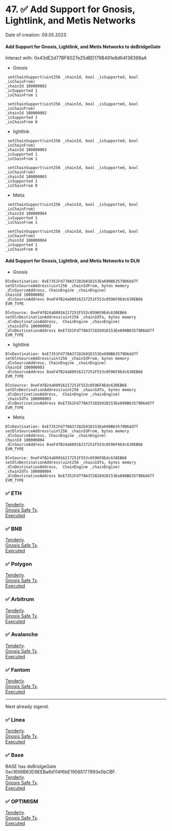 # 47. ✅ Add Support for Gnosis, Lightlink, and Metis Networks 
Date of creation: 09.05.2023

#### Add Support for Gnosis, Lightlink, and Metis Networks to deBridgeGate
Interact with: 0x43dE2d77BF8027e25dBD179B491e8d64f38398aA

- Gnosis
```
 setChainSupport(uint256 _chainId, bool _isSupported, bool _isChainFrom) 
_chainId 100000002
_isSupported 1
_isChainFrom 1
```
```
 setChainSupport(uint256 _chainId, bool _isSupported, bool _isChainFrom) 
_chainId 100000002
_isSupported 1
_isChainFrom 0
```

- lightlink
```
 setChainSupport(uint256 _chainId, bool _isSupported, bool _isChainFrom) 
_chainId 100000003
_isSupported 1
_isChainFrom 1
```
```
 setChainSupport(uint256 _chainId, bool _isSupported, bool _isChainFrom) 
_chainId 100000003
_isSupported 1
_isChainFrom 0
```

- Metis
```
 setChainSupport(uint256 _chainId, bool _isSupported, bool _isChainFrom) 
_chainId 100000004
_isSupported 1
_isChainFrom 1
```
```
 setChainSupport(uint256 _chainId, bool _isSupported, bool _isChainFrom) 
_chainId 100000004
_isSupported 1
_isChainFrom 0
```

####  Add Support for Gnosis, Lightlink, and Metis Networks to DLN
- Gnosis
```
DlnDestination: 0xE7351Fd770A37282b91D153Ee690B63579D6dd7f
setDlnSourceAddress(uint256 _chainIdFrom, bytes memory _dlnSourceAddress, ChainEngine _chainEngine)
chainId 100000002
_dlnSourceAddress 0xeF4fB24aD0916217251F553c0596F8Edc630EB66
EVM_TYPE
```

```
DlnSource: 0xeF4fB24aD0916217251F553c0596F8Edc630EB66
setDlnDestinationAddress(uint256 _chainIdTo, bytes memory _dlnDestinationAddress,  ChainEngine _chainEngine)
_chainIdTo 100000002
_dlnDestinationAddress 0xE7351Fd770A37282b91D153Ee690B63579D6dd7f
EVM_TYPE
```
- lightlink
```
DlnDestination: 0xE7351Fd770A37282b91D153Ee690B63579D6dd7f
setDlnSourceAddress(uint256 _chainIdFrom, bytes memory _dlnSourceAddress, ChainEngine _chainEngine)
chainId 100000003
_dlnSourceAddress 0xeF4fB24aD0916217251F553c0596F8Edc630EB66
EVM_TYPE
```

```
DlnSource: 0xeF4fB24aD0916217251F553c0596F8Edc630EB66
setDlnDestinationAddress(uint256 _chainIdTo, bytes memory _dlnDestinationAddress,  ChainEngine _chainEngine)
_chainIdTo 100000003
_dlnDestinationAddress 0xE7351Fd770A37282b91D153Ee690B63579D6dd7f
EVM_TYPE
```
- Metis
```
DlnDestination: 0xE7351Fd770A37282b91D153Ee690B63579D6dd7f
setDlnSourceAddress(uint256 _chainIdFrom, bytes memory _dlnSourceAddress, ChainEngine _chainEngine)
chainId 100000004
_dlnSourceAddress 0xeF4fB24aD0916217251F553c0596F8Edc630EB66
EVM_TYPE
```

```
DlnSource: 0xeF4fB24aD0916217251F553c0596F8Edc630EB66
setDlnDestinationAddress(uint256 _chainIdTo, bytes memory _dlnDestinationAddress,  ChainEngine _chainEngine)
_chainIdTo 100000004
_dlnDestinationAddress 0xE7351Fd770A37282b91D153Ee690B63579D6dd7f
EVM_TYPE
```


### ✅ ETH 
[Tenderly](https://dashboard.tenderly.co/public/safe/safe-apps/simulator/0a38f1a0-5bdd-4b3e-ace4-18b90470e063).   
[Gnosis Safe Tx](https://app.safe.global/transactions/tx?id=multisig_0x6bec1faF33183e1Bc316984202eCc09d46AC92D5_0x18cf786821263edf3221834ae94d766a20136f6168346c30686824b3c8e1c29c&safe=eth:0x6bec1faF33183e1Bc316984202eCc09d46AC92D5).   
[Executed](https://etherscan.io/tx/0xc3fc39fb97d27b76fa13ffc9e76041c61694aa3951673b61f08cd97f06754700)


### ✅ BNB
[Tenderly](https://dashboard.tenderly.co/public/safe/safe-apps/simulator/5e3ae869-ee30-49ca-bcae-eb2855422628).   
[Gnosis Safe Tx](https://app.safe.global/transactions/tx?id=multisig_0xA52842cD43fA8c4B6660E443194769531d45b265_0x3cc36b0aecb8cf3e9de58c6372798876e38c3dc81d2b0fa637f71d2d66b0ea73&safe=bnb:0xA52842cD43fA8c4B6660E443194769531d45b265).   
[Executed](https://bscscan.com/tx/0x34409474e6845825946dfcd55453e9b9592106e3a80059c4e9e98418128df86f)

### ✅ Polygon
[Tenderly](https://dashboard.tenderly.co/public/safe/safe-apps/simulator/dbe53c84-eb06-49a5-845c-9e3a06929125).   
[Gnosis Safe Tx](https://app.safe.global/transactions/tx?id=multisig_0xA52842cD43fA8c4B6660E443194769531d45b265_0x6a20e18cc1e9c9ef123f09cbbd646ad22fc0199fb2ef54d70d713de30f012f6c&safe=matic:0xA52842cD43fA8c4B6660E443194769531d45b265).   
[Executed](https://polygonscan.com/tx/0x1aa85de50649f41ab46c0866ce7755d847afbbb04de87f09b088845d5a6f11d9)

### ✅ Arbitrum
[Tenderly](https://dashboard.tenderly.co/public/safe/safe-apps/simulator/1d1781f1-88dd-45bc-8e94-b862a01df1fd).   
[Gnosis Safe Tx](https://app.safe.global/transactions/tx?id=multisig_0xA52842cD43fA8c4B6660E443194769531d45b265_0x8a5ee33443a89aee307ea93a7c27b00c250801f434c982a8aa5b54809ec1fee3&safe=arb1:0xA52842cD43fA8c4B6660E443194769531d45b265).   
[Executed](https://arbiscan.io/tx/0xedfcad04f2596a4812a7ee4860b07ad5c40b5f75c5b362af910c01ef6374e2ed)

### ✅ Avalanche
[Tenderly](https://dashboard.tenderly.co/public/safe/safe-apps/simulator/cd59ff46-a8ce-4527-a596-5003e781b9d3).   
[Gnosis Safe Tx](https://app.safe.global/transactions/tx?id=multisig_0x8AC842e8f3be6BF67ccfdC87CE3F98D635008Ef0_0x0865e5d70e4c47ab0b4827344260f1572b7b3d3f3fdb713fe58bc16d024b85a1&safe=avax%3A0x8AC842e8f3be6BF67ccfdC87CE3F98D635008Ef0&_gl=1*1tvjvek*_up*MQ..*_ga*MTA1NzgwMjAyMS4xNzE1MjQ4NjU4*_ga_JB9NXCRJ0G*MTcxNTI0ODY1Ny4xLjAuMTcxNTI0ODY1Ny4wLjAuMA..).   
[Executed](https://snowtrace.io/tx/0xf1a05e46a62d9cff0cd50eef443ced733c7bc3f607b459401892be6aa9e93714)

### ✅ Fantom
[Tenderly](https://dashboard.tenderly.co/FantomSafe/safe/simulator/c2f71f4b-bccf-4d87-b9f3-0ba3bc172072).   
[Gnosis Safe Tx](https://safe.fantom.network/transactions/tx?id=multisig_0xA52842cD43fA8c4B6660E443194769531d45b265_0x8c7613f84a2a7fad8b459187bdc7645fa908d7639fdc89630bb8507242001f52&safe=ftm:0xA52842cD43fA8c4B6660E443194769531d45b265).   
[Executed](https://ftmscan.com/tx/0x4f399ebd17aa5c9748849dff86095424e6631d9ddf3f6bb6e409e07f0bdc1133)

------------------------------
Next already sigend.   

### ✅ Linea
[Tenderly](https://dashboard.tenderly.co/shared/simulation/3b93c31a-ed78-4d2c-85b0-002077f1951e).   
[Gnosis Safe Tx](https://safe.linea.build/transactions/tx?id=multisig_0xA52842cD43fA8c4B6660E443194769531d45b265_0x22c63b7c7e600836357464287122f96c719a638c4f9a9541578ca555d3e9cd90&safe=linea:0xA52842cD43fA8c4B6660E443194769531d45b265).   
[Executed](https://lineascan.build/tx/0x982614659b31befaec9fc2f6e8f4703da3e37cc1369ffafdd61919578d48ea60)

### ✅ Base
BASE has deBridgeGate 0xc1656B63D9EEBa6d114f6bE19565177893e5bCBF.    
[Tenderly](https://dashboard.tenderly.co/public/safe/safe-apps/simulator/0b30d40d-bb66-4249-917e-ff7671612732).   
[Gnosis Safe Tx](https://app.safe.global/transactions/tx?id=multisig_0xF0A9d50F912D64D1105b276526e21881bF48A29e_0x7d53b12b1d4ec9eb63d3176dfa806206dac8c107eb4ca5b76ced40ca8bda8b44&safe=base%3A0xF0A9d50F912D64D1105b276526e21881bF48A29e).   
[Executed](https://basescan.org/tx/0x14b202765e45ac857633a8a61652ae7f79c6b1182bf775e988aaf7f980b166a9)

### ✅ OPTIMISM
[Tenderly](https://dashboard.tenderly.co/public/safe/safe-apps/simulator/9fd4a8ee-9c13-4409-b187-48af52f6694d).   
[Gnosis Safe Tx](https://app.safe.global/transactions/tx?id=multisig_0xA52842cD43fA8c4B6660E443194769531d45b265_0x6b970252e78dc571a8bbcd72683159ac1ed9b66087268cbb4209d380d607ef88&safe=oeth:0xA52842cD43fA8c4B6660E443194769531d45b265).   
[Executed](https://optimistic.etherscan.io/tx/0x5357b067fd0bac625d9e5ecd086e22dd943fbc380b61e29d662193a8368a1b6e)



